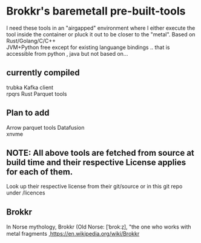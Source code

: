 # Brokkr's baremetall pre-built-tools 
I need these tools in an "airgapped" environment where I either execute the tool inside the container or pluck it out to be closer to the "metal". Based on Rust/Golang/C/C++  
JVM+Python free except for existing languange bindings .. that is accessible from python , java but not based on...
 

## currently compiled
 trubka Kafka client  
 rpqrs Rust Parquet tools  

## Plan to add
 Arrow parquet tools
 Datafusion  
 xnvme  
 

## NOTE: All above tools are fetched from source at build time and their respective License applies for each of them.
Look up their respective license from their git/source or in this git repo under /licences

## Brokkr
 In Norse mythology, Brokkr (Old Norse: [ˈbrokːz̠], "the one who works with metal fragments  ,https://en.wikipedia.org/wiki/Brokkr
